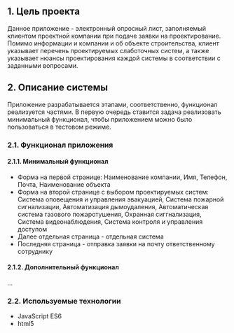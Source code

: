 ## 1. Цель проекта
Данное приложение - электронный опросный лист, заполняемый клиентом проектной компании при подаче заявки на проектирование. Помимо информации и компании и об объекте строительства, клиент указывает перечень проектируемых слаботочных систем, а также указывает нюансы проектирования каждой системы в соответствии с заданными вопросами.
## 2. Описание системы
Приложение разрабатывается этапами, соответственно, функционал реализуется частями. В первую очередь ставится задача реализовать минимальный функционал, чтобы приложением можно было пользоваться в тестовом режиме.
### 2.1. Функционал приложения
#### 2.1.1. Минимальный функционал
- Форма на первой странице: Наименование компании, Имя, Телефон, Почта, Наименование объекта
- Форма на второй странице с выбором проектируемых систем: Система оповещения и управления эвакуацией, Система пожарной сигнализации, Автоматизация дымоудаления, Автоматическая система газового пожаротушения, Охранная сиггнализация, Система видеонаблюдения, Система контроля и управления доступом
- Далее отдельная страница - отдельная система
- Последняя страница - отправка заявки на почту ответственному сотруднику
#### 2.1.2. Дополнительный функционал
...
### 2.2. Используемые технологии
- JavaScript ES6
- html5


